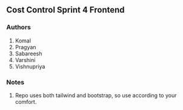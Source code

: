 ## Cost Control Sprint 4 Frontend

### Authors
1. Komal
2. Pragyan
3. Sabareesh 
4. Varshini
5. Vishnupriya
 
### Notes
1. Repo uses both tailwind and bootstrap, so use according to your comfort.
